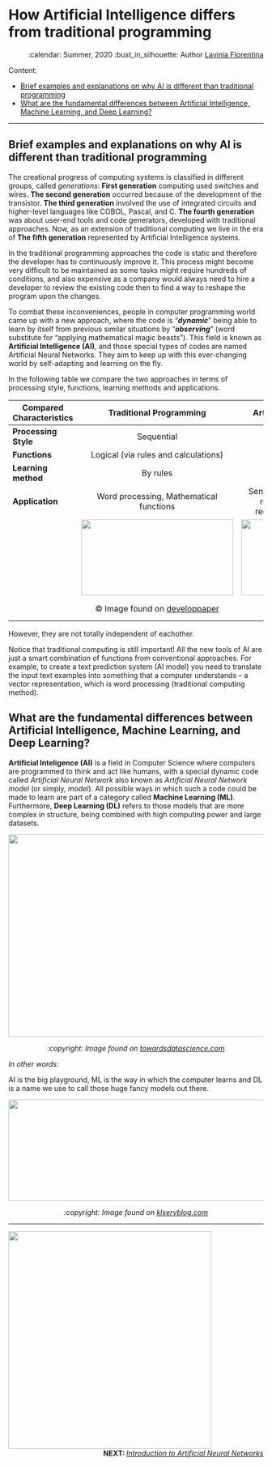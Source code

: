 # How Artificial Intelligence differs from traditional programming


<div align="right">
<p> :calendar: Summer, 2020
:bust_in_silhouette: Author <a href="https://github.com/laviniaflorentina"> Lavinia Florentina </a> </p>
</div>

Content:

- [Brief examples and explanations on why AI is different than traditional programming](https://github.com/laviniaflorentina/Tutorials/blob/master/ArtificialNeuralNets/ai_vs_traditionalprogramming.md#brief-examples-and-explanations-on-why-ai-is-different-than-traditional-programming)
- [What are the fundamental differences between Artificial Intelligence, Machine Learning, and Deep Learning?](https://github.com/laviniaflorentina/Tutorials/blob/master/ArtificialNeuralNets/ai_vs_traditionalprogramming.md#what-are-the-fundamental-differences-between-artificial-intelligence-machine-learning-and-deep-learning)

--------------------------

## Brief examples and explanations on why AI is different than traditional programming

The creational progress of computing systems is classified in different groups, called _generations_: **First generation** computing used switches and wires. **The second generation** occurred because of the development of the transistor. **The third generation** involved the use of integrated circuits and higher-level languages like COBOL, Pascal, and C. **The fourth generation** was about user-end tools and code generators, developed with traditional approaches. Now, as an extension of traditional computing we live in the era of **The fifth generation** represented by Artificial Intelligence systems.

In the traditional programming approaches the code is static and therefore the developer has to continuously improve it. This process might become very difficult to be maintained as some tasks might require hundreds of conditions, and also expensive as a company would always need to hire a developer to review the existing code then to find a way to reshape the program upon the changes. 

To combat these inconveniences, people in computer programming world came up with a new approach, where the code is “_**dynamic**_” being able to learn by itself from previous similar situations by “_**observing**_” (word substitute for “applying mathematical magic beasts”). This field is known as **Artificial Intelligence (AI)**, and those special types of codes are named Artificial Neural Networks. They aim to keep up with this ever-changing world by self-adapting and learning on the fly.  

In the following table we compare the two approaches in terms of processing style, functions, learning methods and applications.

| Compared Characteristics  |  Traditional Programming | Artificial Neural Networks  |  
| ---------------------- | :------------------------: | :-----------------------------: |
| **Processing Style** |  Sequential |  Parallel |  
|  **Functions** | Logical (via rules and calculations)  |  Gestalt (via analysis) |   
| **Learning method**  | By rules  | By examples  |  
| **Application** | Word processing, Mathematical functions | Sensor/ speech/ pattern/ text recognition, Prediction/ recommendation systems|
|  |<img align="center" src="https://imgs.developpaper.com/imgs/4242287179-5cd27a62560db_articlex.png" width="300" height="150"> | <img align="center" src="https://www.telegraph.co.uk/content/dam/education/SPARK/stem-awards/innovation/robot-computer-getty.jpg?imwidth=1400" width="250" height="150"> |
| |:copyright: Image found on [developpaper](https://developpaper.com/talking-about-the-difference-between-machine-learning-and-traditional-programming)|:copyright: Image found on [telegraph.co.uk](https://www.telegraph.co.uk/education/stem-awards/innovation/will-robots-take-over-the-world)|

 
However, they are not totally independent of eachother.

Notice that traditional computing is still important! All the new tools of AI are just a smart combination of functions from conventional approaches. For example, to create a text prediction system (AI model) you need to translate the input text examples into something that a computer understands – a vector representation, which is word processing (traditional computing method).

## What are the fundamental differences between Artificial Intelligence, Machine Learning, and Deep Learning?

**Artificial Inteligence (AI)** is a field in Computer Science where computers are programmed to think and act like humans, with a special dynamic code called _Artificial Neural Network_ also known as _Artificial Neural Network model_ (or simply, _model_). All possible ways in which such a code could be made to learn are part of a category called **Machine Learning (ML)**. Furthermore, **Deep Learning (DL)** refers to those models that are more complex in structure, being combined with high computing power and large datasets.

<div align="center">
  
<img align="center" src="https://miro.medium.com/max/1440/1*Baz-jrGia6PMSdKlmygiaA.png" width="600" height="400">

<p> <i> :copyright: Image found on <a href="https://towardsdatascience.com/notes-on-artificial-intelligence-ai-machine-learning-ml-and-deep-learning-dl-for-56e51a2071c2"> towardsdatascience.com </a> </i></p> 
</div>  

_In other words:_ 

AI is the big playground, ML is the way in which the computer learns and DL is a name we use to call those huge fancy models out there.

<div align="center">
  
<img align="center" src="https://i1.wp.com/klservblog.com/wp-content/uploads/2019/12/Untitled1.jpg?resize=602%2C204&ssl=1" width="600" height="200">

<p> <i> :copyright: Image found on <a href="https://klservblog.com/2019/12/03/significance-of-artificial-intelligence-in-transforming-clinical-trials-paradigm/"> klservblog.com </a> </i></p> 
</div> 


--------------------------

<img align="centre" src="https://media.giphy.com/media/4T1Sf6UvSXYyLJ5tUS/giphy.gif" width="400" height="430">

<div align="right">
<b> NEXT:   </b> 
<a href="https://github.com/laviniaflorentina/Tutorials/blob/master/ArtificialNeuralNets/Introduction.md#introduction-to-artificial-neural-networks" ><i> Introduction to Artificial Neural Networks</i></a> 
</div>  


